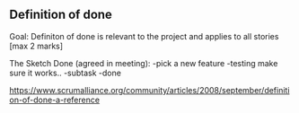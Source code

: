 ## Definition of done ## 
Goal: Definiton of done is relevant to the project and applies to all stories [max 2 marks]

The
Sketch Done (agreed in meeting):
-pick a new feature
-testing make sure it works..
-subtask
-done

https://www.scrumalliance.org/community/articles/2008/september/definition-of-done-a-reference
